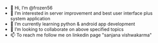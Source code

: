 - 👋 Hi, I’m @frozen56
- 👀 I’m interested in server improvement and best user interface plus system application
- 🌱 I’m currently learning python & android app development
- 💞️ I’m looking to collaborate on above specified topics
- 📫 To reach me follow me on linkedin page "sanjana vishwakarma" 

<!---
frozen56/frozen56 is a ✨ special ✨ repository because its `README.md` (this file) appears on your GitHub profile.
You can click the Preview link to take a look at your changes.
--->
